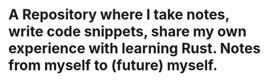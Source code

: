# A Repository where I take notes, write code snippets, share my own experience with learning Rust. Notes from myself to (future) myself.
